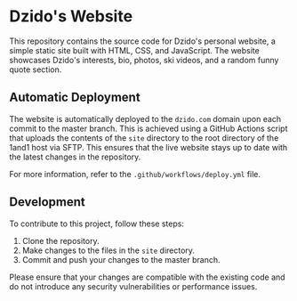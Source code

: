 # Dzido's Website

This repository contains the source code for Dzido's personal website, a simple static site built with HTML, CSS, and JavaScript. The website showcases Dzido's interests, bio, photos, ski videos, and a random funny quote section.

## Automatic Deployment

The website is automatically deployed to the `dzido.com` domain upon each commit to the master branch. This is achieved using a GitHub Actions script that uploads the contents of the `site` directory to the root directory of the 1and1 host via SFTP. This ensures that the live website stays up to date with the latest changes in the repository.

For more information, refer to the `.github/workflows/deploy.yml` file.

## Development

To contribute to this project, follow these steps:

1. Clone the repository.
2. Make changes to the files in the `site` directory.
3. Commit and push your changes to the master branch.

Please ensure that your changes are compatible with the existing code and do not introduce any security vulnerabilities or performance issues.